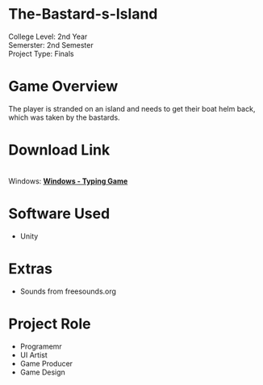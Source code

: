 # The-Bastard-s-Island
<p>College Level: 2nd Year
<br>Semerster: 2nd Semester
<br>Project Type: Finals
</p>

# Game Overview
The player is stranded on an island and needs to get their boat helm back, which was taken by the bastards.

# Download Link
<br>Windows: [**Windows - Typing Game**](https://drive.google.com/file/d/1nRwJNZ6LwV11KmuN5bv2BDHUGbQ-dbbG/view?usp=drive_link)

# Software Used
- Unity

# Extras
- Sounds from freesounds.org

# Project Role
- Programemr
- UI Artist
- Game Producer
- Game Design
